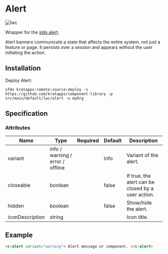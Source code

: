 # Alert

![lwc](https://img.shields.io/badge/LWC-component-blue)

Wrapper for the [slds alert](https://www.lightningdesignsystem.com/components/alert/).

Alert banners communicate a state that affects the entire system, not just a feature or page. It persists over a session and appears without the user initiating the action.

## Installation

Deploy Alert:

```text
sfdx kratapps:remote:source:deploy -s https://github.com/kratapps/component-library -p src/main/default/lwc/alert -u myOrg
```

## Specification

### Attributes

| Name            | Type                             | Required | Default | Description                                        |
| --------------- | -------------------------------- | -------- | ------- | -------------------------------------------------- |
| variant         | info / warning / error / offline |          | info    | Variant of the alert.                              |
| closeable       | boolean                          |          | false   | If true, the alert can be closed by a user action. |
| hidden          | boolean                          |          | false   | Show/hide the alert.                               |
| iconDescription | string                           |          |         | Icon title.                                        |

## Example

```html
<c-alert variant="warning"> Alert message or component. </c-alert>
```
